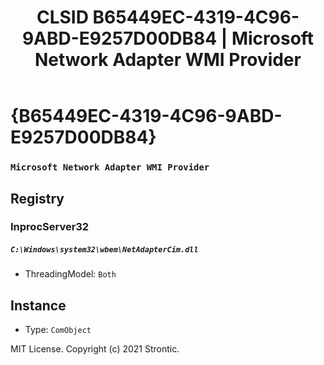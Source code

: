 ﻿---
title: "CLSID B65449EC-4319-4C96-9ABD-E9257D00DB84 | Microsoft Network Adapter WMI Provider"
excerpt: What is COM-Object CLSID B65449EC-4319-4C96-9ABD-E9257D00DB84?
---

# {B65449EC-4319-4C96-9ABD-E9257D00DB84}

### `Microsoft Network Adapter WMI Provider`

## Registry


### InprocServer32

##### `C:\Windows\system32\wbem\NetAdapterCim.dll`
* ThreadingModel: `Both`

## Instance

* Type: `ComObject`

MIT License. Copyright (c) 2021 Strontic.


